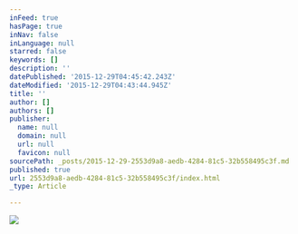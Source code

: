 ```yaml
---
inFeed: true
hasPage: true
inNav: false
inLanguage: null
starred: false
keywords: []
description: ''
datePublished: '2015-12-29T04:45:42.243Z'
dateModified: '2015-12-29T04:43:44.945Z'
title: ''
author: []
authors: []
publisher:
  name: null
  domain: null
  url: null
  favicon: null
sourcePath: _posts/2015-12-29-2553d9a8-aedb-4284-81c5-32b558495c3f.md
published: true
url: 2553d9a8-aedb-4284-81c5-32b558495c3f/index.html
_type: Article

---
```

![](https://the-grid-user-content.s3-us-west-2.amazonaws.com/bacd7e6e-a408-4d08-9281-a4fcc1b28c27.png)